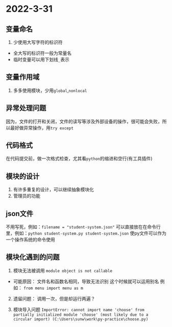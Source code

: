 # 2022-3-31

## 变量命名
1. 少使用大写字符的标识符
- 全大写的标识符一般为常量名
- 临时变量可以用下划线`_`表示

## 变量作用域
1. 多多使用模块，少用`global`,`nonlocal`

## 异常处理问题
因为，文件的打开和关闭，文件的读写等涉及外部设备的操作，很可能会失败，所以最好做异常操作，用`try except`

## 代码格式
在代码提交前，做一次格式检查，尤其看`python`的缩进和空行(有工具插件)

## 模块的设计
1. 有许多重复的设计，可以继续抽象模块化
2. 管理员的功能

## json文件
不用写死，例如：`filename = "student-system.json"`
可以直接放在在命令行里，例如：`python student-system.py student-system.json`
使py文件可以作为一个操作系统的命令使用


## 模块化遇到的问题
1. 模块无法被调用
`module object is not callable`
- 可能原因：
文件名和函数名相同，导致无法识别
这个时候就可以运用别名
例如：
`from menu import menu as m`

2. 遗留问题：
调用一次，但是却运行两遍？



3. 模块导入问题
`ImportError: cannot import name 'choose' from partially initialized module 'choose' (most likely due to a circular import) (C:\Users\sunw\work\py-practice\choose.py)`
